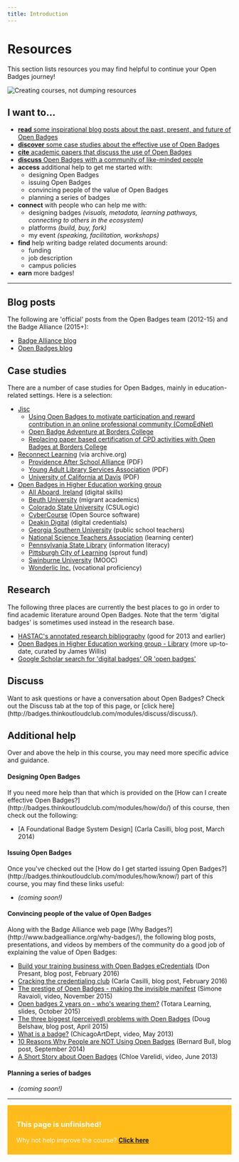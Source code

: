 ```yaml
---
title: Introduction
---
```


<h1>Resources</h1>

This section lists resources you may find helpful to continue your Open Badges journey!

<img src="{{ site.baseurl }}/img/visual-thinkery/learning-technologist.png" alt="Creating courses, not dumping resources">


<h2>I want to...</h2>

* [**read** some inspirational blog posts about the past, present, and future of Open Badges](#blogposts)
* [**discover** some case studies about the effective use of Open Badges](#casestudies)
* [**cite** academic papers that discuss the use of Open Badges](#research)
* [**discuss** Open Badges with a community of like-minded people](#discuss)
* **access** additional help to get me started with: 
     * designing Open Badges
     * issuing Open Badges
     * convincing people of the value of Open Badges
     * planning a series of badges
* **connect** with people who can help me with:
     * designing badges *(visuals, metadata, learning pathways, connecting to others in the ecosystem)*
     * platforms *(build, buy, fork)*
     * my event *(speaking, facilitation, workshops)*
* **find** help writing badge related documents around:
     * funding
     * job description
     * campus policies
* **earn** more badges!


-----
<a name="blogposts"></a>
<h2>Blog posts</h2>
The following are 'official' posts from the Open Badges team (2012-15) and the Badge Alliance (2015+):

* [Badge Alliance blog](https://medium.com/badge-alliance)
* [Open Badges blog](http://openbadges.tumblr.com)


<a name="casestudies"></a>
<h2>Case studies</h2>
There are a number of case studies for Open Badges, mainly in education-related settings. Here is a selection:

* [Jisc](http://www.rsc-scotland.org/?tag=open-badges)
     * [Using Open Badges to motivate participation and reward contribution in an online professional community (CompEdNet)](http://www.rsc-scotland.org/?p=1613)
     * [Open Badge Adventure at Borders College](http://www.rsc-scotland.org/?p=2454)
     * [Replacing paper based certification of CPD activities with Open Badges at Borders College](http://www.rsc-scotland.org/?p=3805)
* [Reconnect Learning](http://web.archive.org/web/20151020010224/http://www.reconnectlearning.org/case-studies) (via archive.org)
     * [Providence After School Alliance](http://web.archive.org/web/20140312035600/http://www.reconnectlearning.org/wp-content/uploads/2014/02/pasa_case_study_final.pdf) (PDF)
     * [Young Adult Library Services Association](http://web.archive.org/web/20150627130509/http://www.reconnectlearning.org/wp-content/uploads/2014/01/YALSA_case_study_final.pdf) (PDF)
     * [University of California at Davis](http://web.archive.org/web/20151016214148/http://www.reconnectlearning.org/wp-content/uploads/2014/01/UC-Davis_case_study_final.pdf) (PDF)
* [Open Badges in Higher Education working group](https://sites.google.com/site/openbadgesinhighereducation/case-studies)
     * [All Aboard, Ireland](https://sites.google.com/site/openbadgesinhighereducation/All-Aboard-Ireland) (digital skills)
     * [Beuth University](https://sites.google.com/site/openbadgesinhighereducation/beuth-university) (migrant academics)
     * [Colorado State University](https://sites.google.com/site/openbadgesinhighereducation/colorado-state-university) (CSULogic)
     * [CyberCourse](https://sites.google.com/site/openbadgesinhighereducation/cybercourse) (Open Source software)
     * [Deakin Digital](https://sites.google.com/site/openbadgesinhighereducation/deakin-digital) (digital credentials)
     * [Georgia Southern University](https://sites.google.com/site/openbadgesinhighereducation/georgia-southern-university) (public school teachers)
     * [National Science Teachers Association](https://sites.google.com/site/openbadgesinhighereducation/national-science-teachers-association) (learning center)
     * [Pennsylvania State Library](https://sites.google.com/site/openbadgesinhighereducation/penn-state-library) (information literacy)
     * [Pittsburgh City of Learning](https://sites.google.com/site/openbadgesinhighereducation/the-sprout-fund) (sprout fund)
     * [Swinburne University](https://sites.google.com/site/openbadgesinhighereducation/swinburne-university-of-technology-australia) (MOOC)
     * [Wonderlic Inc.](https://sites.google.com/site/openbadgesinhighereducation/wonderlic-inc) (vocational proficiency)
    

<a name="research"></a>
<h2>Research</h2>

The following three places are currently the best places to go in order to find academic literature around Open Badges. Note that the term 'digital badges' is sometimes used instead in the research base.

* [HASTAC's annotated research bibliography](https://www.hastac.org/digital-badges-bibliography) (good for 2013 and earlier)
* [Open Badges in Higher Education working group - Library](https://sites.google.com/site/openbadgesinhighereducation/library-1) (more up-to-date, curated by James Willis)
* [Google Scholar search for 'digital badges' OR 'open badges'](https://scholar.google.com/scholar?hl=en&q=%22digital+badges%22+or+%22openbadges%22&btnG=&as_sdt=1%2C5)


<a name="discuss"></a>
<h2>Discuss</h2>
Want to ask questions or have a conversation about Open Badges? Check out the Discuss tab at the top of this page, or [click here](http://badges.thinkoutloudclub.com/modules/discuss/discuss/).

<a name="help"></a>
<h2>Additional help</h2>
Over and above the help in this course, you may need more specific advice and guidance.

<h4>Designing Open Badges</h4>
If you need more help than that which is provided on the [How can I create effective Open Badges?](http://badges.thinkoutloudclub.com/modules/how/do/) of this course, then check out the following:

* [A Foundational Badge System Design] (Carla Casilli, blog post, March 2014)


<h4>Issuing Open Badges</h4>
Once you've checked out the [How do I get started issuing Open Badges?](http://badges.thinkoutloudclub.com/modules/how/know/) part of this course, you may find these links useful:

* *(coming soon!)*


<h4>Convincing people of the value of Open Badges</h4>
Along with the Badge Alliance web page [Why Badges?](http://www.badgealliance.org/why-badges/), the following blog posts, presentations, and videos by members of the community do a good job of explaining the value of Open Badges:

* [Build your training business with Open Badges eCredentials](https://littoraly.wordpress.com/2016/02/07/build-your-training-business-with-open-badges-ecredentials/) (Don Presant, blog post, February 2016)
* [Cracking the credentialing club](https://carlacasilli.wordpress.com/2016/02/05/cracking-the-credentialing-club/) (Carla Casilli, blog post, February 2016)
* [The prestige of Open Badges - making the invisible manifest](https://www.youtube.com/watch?v=QczW2bezaLc) (Simone Ravaioli, video, November 2015)
* [Open badges 2 years on - who's wearing them?](http://www.slideshare.net/totaralms/open-badges-2-years-on-whos-wearing-them) (Totara Learning, slides, October 2015)
* [The three biggest (perceived) problems with Open Badges](http://dougbelshaw.com/blog/2015/04/16/three-biggest-problems-with-badges/) (Doug Belshaw, blog post, April 2015)
* [What is a badge?](https://www.youtube.com/watch?v=HgLLq7ybDtc) (ChicagoArtDept, video, May 2013)
* [10 Reasons Why People are NOT Using Open Badges](http://etale.org/main/2014/09/06/10-reasons-why-people-are-not-using-open-badges/) (Bernard Bull, blog post, September 2014)
* [A Short Story about Open Badges](https://www.youtube.com/watch?v=Xc4xDgNbl6Y) (Chloe Varelidi, video, June 2013)

<h4>Planning a series of badges</h4>

* *(coming soon!)*



-----

<div style="background:#FFBC1A; padding:10px; padding-left:20px; color:white;">
<h3>This page is unfinished!</h3>
<p>Why not help improve the course? <strong><a href="https://github.com/thinkoutloudclub/badge-course/wiki/Help-improve-the-Open-Badges-101-course">Click here</a></strong></p>
</div>
